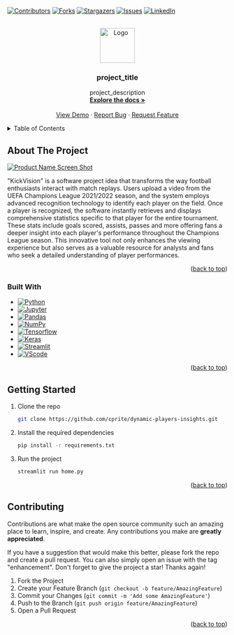 <!-- Improved compatibility of back to top link: See: https://github.com/othneildrew/Best-README-Template/pull/73 -->
<a name="readme-top"></a>

<!-- PROJECT SHIELDS -->
<!--
*** I'm using markdown "reference style" links for readability.
*** Reference links are enclosed in brackets [ ] instead of parentheses ( ).
*** See the bottom of this document for the declaration of the reference variables
*** for contributors-url, forks-url, etc. This is an optional, concise syntax you may use.
*** https://www.markdownguide.org/basic-syntax/#reference-style-links
-->
[![Contributors][contributors-shield]][contributors-url]
[![Forks][forks-shield]][forks-url]
[![Stargazers][stars-shield]][stars-url]
[![Issues][issues-shield]][issues-url]
[![LinkedIn][linkedin-shield]][linkedin-url]
<!-- [![MIT License][license-shield]][license-url] -->



<!-- PROJECT LOGO -->
<br />
<div align="center">
  <a href="https://github.com/cprite/dynamic-players-insights">
    <img src="user_interface/logo.png" alt="Logo" width="80" height="80">
  </a>

<h3 align="center">project_title</h3>

  <p align="center">
    project_description
    <br />
    <a href="https://github.com/cprite/dynamic-players-insights"><strong>Explore the docs »</strong></a>
    <br />
    <br />
    <a href="https://github.com/cprite/dynamic-players-insights">View Demo</a>
    ·
    <a href="https://github.com/cprite/dynamic-players-insights/issues">Report Bug</a>
    ·
    <a href="https://github.com/cprite/dynamic-players-insights/issues">Request Feature</a>
  </p>
</div>



<!-- TABLE OF CONTENTS -->
<details>
  <summary>Table of Contents</summary>
  <ol>
    <li>
      <a href="#about-the-project">About The Project</a>
      <ul>
        <li><a href="#built-with">Built With</a></li>
      </ul>
    </li>
    <li>
      <a href="#getting-started">Getting Started</a>
    </li>
    <li><a href="#contributing">Contributing</a></li>
  </ol>
</details>



<!-- ABOUT THE PROJECT -->
## About The Project

[![Product Name Screen Shot][product-screenshot]](kickvision.streamlit.app)

"KickVision" is a software project idea that transforms the way football enthusiasts interact with match replays. Users upload a video from the UEFA Champions League 2021/2022 season, and the system employs advanced recognition technology to identify each player on the field. Once a player is recognized, the software instantly retrieves and displays comprehensive statistics specific to that player for the entire tournament. These stats include goals scored, assists, passes and more offering fans a deeper insight into each player's performance throughout the Champions League season. This innovative tool not only enhances the viewing experience but also serves as a valuable resource for analysts and fans who seek a detailed understanding of player performances.

<p align="right">(<a href="#readme-top">back to top</a>)</p>


### Built With

* [![Python](https://img.shields.io/badge/Python-FFD43B?style=for-the-badge&logo=python&logoColor=blue)](https://www.python.org)
* [![Jupyter](https://img.shields.io/badge/Jupyter-F37626.svg?&style=for-the-badge&logo=Jupyter&logoColor=white)](https://jupyterlab.readthedocs.io/en/stable)
* [![Pandas](https://img.shields.io/badge/Pandas-2C2D72?style=for-the-badge&logo=pandas&logoColor=white)](https://pandas.pydata.org/)
* [![NumPy](https://img.shields.io/badge/Numpy-777BB4?style=for-the-badge&logo=numpy&logoColor=white)](https://numpy.org/)
* [![Tensorflow](https://img.shields.io/badge/TensorFlow-FF6F00?style=for-the-badge&logo=TensorFlow&logoColor=white)](https://www.tensorflow.org)
* [![Keras](https://img.shields.io/badge/Keras-FF0000?style=for-the-badge&logo=keras&logoColor=white)](https://keras.io/)
* [![Streamlit](https://img.shields.io/badge/Streamlit-FF4B4B?style=for-the-badge&logo=Streamlit&logoColor=white)](https://streamlit.io)
* [![VScode](https://img.shields.io/badge/VSCode-0078D4?style=for-the-badge&logo=visual%20studio%20code&logoColor=white)](https://code.visualstudio.com/)

<p align="right">(<a href="#readme-top">back to top</a>)</p>


<!-- GETTING STARTED -->
## Getting Started

1. Clone the repo
   ```sh
   git clone https://github.com/cprite/dynamic-players-insights.git
   ```
2. Install the required dependencies
   ```sh
   pip install -r requirements.txt
   ```
3. Run the project
   ```sh
   streamlit run home.py
   ```

<p align="right">(<a href="#readme-top">back to top</a>)</p>


<!-- CONTRIBUTING -->
## Contributing

Contributions are what make the open source community such an amazing place to learn, inspire, and create. Any contributions you make are **greatly appreciated**.

If you have a suggestion that would make this better, please fork the repo and create a pull request. You can also simply open an issue with the tag "enhancement".
Don't forget to give the project a star! Thanks again!

1. Fork the Project
2. Create your Feature Branch (`git checkout -b feature/AmazingFeature`)
3. Commit your Changes (`git commit -m 'Add some AmazingFeature'`)
4. Push to the Branch (`git push origin feature/AmazingFeature`)
5. Open a Pull Request

<p align="right">(<a href="#readme-top">back to top</a>)</p>


<!-- MARKDOWN LINKS & IMAGES -->
<!-- https://www.markdownguide.org/basic-syntax/#reference-style-links -->
[contributors-shield]: https://img.shields.io/github/contributors/cprite/dynamic-players-insights.svg?style=for-the-badge
[contributors-url]: https://github.com/cprite/dynamic-players-insights/graphs/contributors
[forks-shield]: https://img.shields.io/github/forks/cprite/dynamic-players-insights.svg?style=for-the-badge
[forks-url]: https://github.com/cprite/dynamic-players-insights/network/members
[stars-shield]: https://img.shields.io/github/stars/cprite/dynamic-players-insights.svg?style=for-the-badge
[stars-url]: https://github.com/cprite/dynamic-players-insights/stargazers
[issues-shield]: https://img.shields.io/github/issues/cprite/dynamic-players-insights.svg?style=for-the-badge
[issues-url]: https://github.com/cprite/dynamic-players-insights/issues
<!-- [license-shield]: https://img.shields.io/github/license/github_username/repo_name.svg?style=for-the-badge
[license-url]: https://github.com/github_username/repo_name/blob/master/LICENSE.txt -->
[linkedin-shield]: https://img.shields.io/badge/-LinkedIn-black.svg?style=for-the-badge&logo=linkedin&colorB=555
[linkedin-url]: https://linkedin.com/in/niknmirosh
[product-screenshot]: screenshot.png
